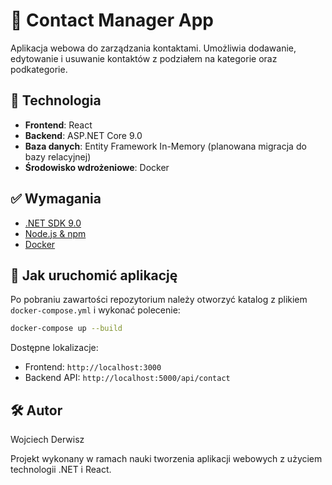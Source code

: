 # 📇 Contact Manager App

Aplikacja webowa do zarządzania kontaktami. Umożliwia dodawanie, edytowanie i usuwanie kontaktów z podziałem na kategorie oraz podkategorie.

## 🧱 Technologia

- **Frontend**: React
- **Backend**: ASP.NET Core 9.0
- **Baza danych**: Entity Framework In-Memory (planowana migracja do bazy relacyjnej)
- **Środowisko wdrożeniowe**: Docker

## ✅ Wymagania

- [.NET SDK 9.0](https://dotnet.microsoft.com/en-us/download/dotnet/9.0)
- [Node.js & npm](https://nodejs.org/)
- [Docker](https://www.docker.com/)

## 🐳 Jak uruchomić aplikację

Po pobraniu zawartości repozytorium należy otworzyć katalog z plikiem `docker-compose.yml` i wykonać polecenie:

```bash
docker-compose up --build
```

Dostępne lokalizacje:

- Frontend: `http://localhost:3000`
- Backend API: `http://localhost:5000/api/contact`


## 🛠️ Autor
Wojciech Derwisz



Projekt wykonany w ramach nauki tworzenia aplikacji webowych z użyciem technologii .NET i React.

